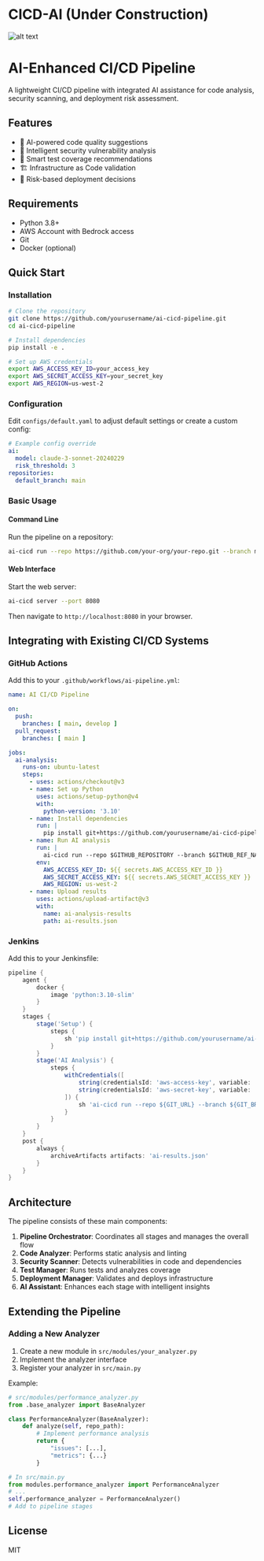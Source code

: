 # CICD-AI (Under Construction)

![alt text](https://github.com/Rizvi-Mohammed/CICD-AI/blob/main/codetoflow.png?raw=true)

# AI-Enhanced CI/CD Pipeline

A lightweight CI/CD pipeline with integrated AI assistance for code analysis, security scanning, and deployment risk assessment.

## Features

- 🧠 AI-powered code quality suggestions
- 🔐 Intelligent security vulnerability analysis
- 🧪 Smart test coverage recommendations
- 🏗️ Infrastructure as Code validation
- 🚀 Risk-based deployment decisions

## Requirements

- Python 3.8+
- AWS Account with Bedrock access
- Git
- Docker (optional)

## Quick Start

### Installation

```bash
# Clone the repository
git clone https://github.com/yourusername/ai-cicd-pipeline.git
cd ai-cicd-pipeline

# Install dependencies
pip install -e .

# Set up AWS credentials
export AWS_ACCESS_KEY_ID=your_access_key
export AWS_SECRET_ACCESS_KEY=your_secret_key
export AWS_REGION=us-west-2
```

### Configuration

Edit `configs/default.yaml` to adjust default settings or create a custom config:

```yaml
# Example config override
ai:
  model: claude-3-sonnet-20240229
  risk_threshold: 3
repositories:
  default_branch: main
```

### Basic Usage

#### Command Line

Run the pipeline on a repository:

```bash
ai-cicd run --repo https://github.com/your-org/your-repo.git --branch main
```

#### Web Interface

Start the web server:

```bash
ai-cicd server --port 8080
```

Then navigate to `http://localhost:8080` in your browser.

## Integrating with Existing CI/CD Systems

### GitHub Actions

Add this to your `.github/workflows/ai-pipeline.yml`:

```yaml
name: AI CI/CD Pipeline

on:
  push:
    branches: [ main, develop ]
  pull_request:
    branches: [ main ]

jobs:
  ai-analysis:
    runs-on: ubuntu-latest
    steps:
      - uses: actions/checkout@v3
      - name: Set up Python
        uses: actions/setup-python@v4
        with:
          python-version: '3.10'
      - name: Install dependencies
        run: |
          pip install git+https://github.com/yourusername/ai-cicd-pipeline.git
      - name: Run AI analysis
        run: |
          ai-cicd run --repo $GITHUB_REPOSITORY --branch $GITHUB_REF_NAME --output-format json > ai-results.json
        env:
          AWS_ACCESS_KEY_ID: ${{ secrets.AWS_ACCESS_KEY_ID }}
          AWS_SECRET_ACCESS_KEY: ${{ secrets.AWS_SECRET_ACCESS_KEY }}
          AWS_REGION: us-west-2
      - name: Upload results
        uses: actions/upload-artifact@v3
        with:
          name: ai-analysis-results
          path: ai-results.json
```

### Jenkins

Add this to your Jenkinsfile:

```groovy
pipeline {
    agent {
        docker {
            image 'python:3.10-slim'
        }
    }
    stages {
        stage('Setup') {
            steps {
                sh 'pip install git+https://github.com/yourusername/ai-cicd-pipeline.git'
            }
        }
        stage('AI Analysis') {
            steps {
                withCredentials([
                    string(credentialsId: 'aws-access-key', variable: 'AWS_ACCESS_KEY_ID'),
                    string(credentialsId: 'aws-secret-key', variable: 'AWS_SECRET_ACCESS_KEY')
                ]) {
                    sh 'ai-cicd run --repo ${GIT_URL} --branch ${GIT_BRANCH} --output-file ai-results.json'
                }
            }
        }
    }
    post {
        always {
            archiveArtifacts artifacts: 'ai-results.json'
        }
    }
}
```

## Architecture

The pipeline consists of these main components:

1. **Pipeline Orchestrator**: Coordinates all stages and manages the overall flow
2. **Code Analyzer**: Performs static analysis and linting
3. **Security Scanner**: Detects vulnerabilities in code and dependencies
4. **Test Manager**: Runs tests and analyzes coverage
5. **Deployment Manager**: Validates and deploys infrastructure
6. **AI Assistant**: Enhances each stage with intelligent insights

## Extending the Pipeline

### Adding a New Analyzer

1. Create a new module in `src/modules/your_analyzer.py`
2. Implement the analyzer interface
3. Register your analyzer in `src/main.py`

Example:

```python
# src/modules/performance_analyzer.py
from .base_analyzer import BaseAnalyzer

class PerformanceAnalyzer(BaseAnalyzer):
    def analyze(self, repo_path):
        # Implement performance analysis
        return {
            "issues": [...],
            "metrics": {...}
        }

# In src/main.py
from modules.performance_analyzer import PerformanceAnalyzer
# ...
self.performance_analyzer = PerformanceAnalyzer()
# Add to pipeline stages
```

## License

MIT
